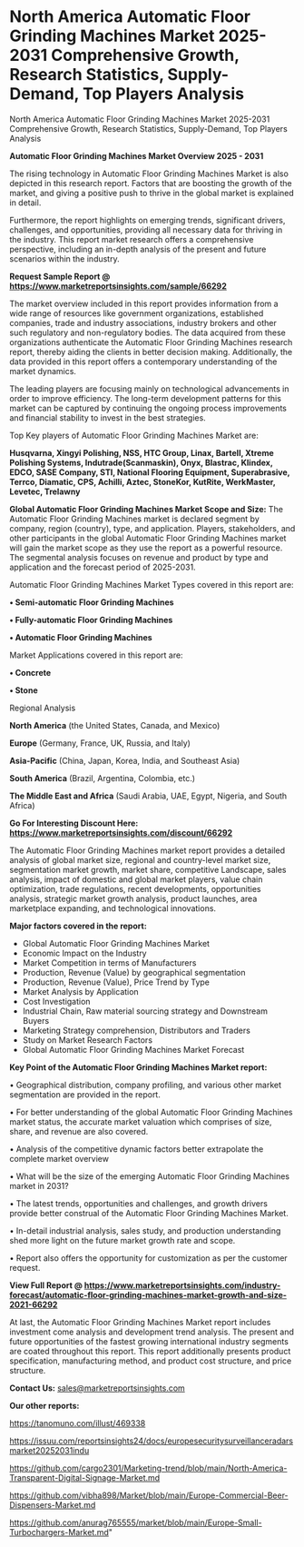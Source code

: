 # North America Automatic Floor Grinding Machines Market 2025-2031 Comprehensive Growth, Research Statistics, Supply-Demand,  Top Players Analysis
North America Automatic Floor Grinding Machines Market 2025-2031 Comprehensive Growth, Research Statistics, Supply-Demand,  Top Players Analysis

<Strong> Automatic Floor Grinding Machines Market Overview 2025 - 2031</strong>

The rising technology in Automatic Floor Grinding Machines Market is also depicted in this research report. Factors that are boosting the growth of the market, and giving a positive push to thrive in the global market is explained in detail.

Furthermore, the report highlights on emerging trends, significant drivers, challenges, and opportunities, providing all necessary data for thriving in the industry. This report market research offers a comprehensive perspective, including an in-depth analysis of the present and future scenarios within the industry.

<strong>Request Sample Report @ <a href=https://www.marketreportsinsights.com/sample/66292>https://www.marketreportsinsights.com/sample/66292</a></strong>

The market overview included in this report provides information from a wide range of resources like government organizations, established companies, trade and industry associations, industry brokers and other such regulatory and non-regulatory bodies. The data acquired from these organizations authenticate the Automatic Floor Grinding Machines research report, thereby aiding the clients in better decision making. Additionally, the data provided in this report offers a contemporary understanding of the market dynamics.

The leading players are focusing mainly on technological advancements in order to improve efficiency. The long-term development patterns for this market can be captured by continuing the ongoing process improvements and financial stability to invest in the best strategies.

Top Key players of Automatic Floor Grinding Machines Market are:

<strong>Husqvarna, Xingyi Polishing, NSS, HTC Group, Linax, Bartell, Xtreme Polishing Systems, Indutrade(Scanmaskin), Onyx, Blastrac, Klindex, EDCO, SASE Company, STI, National Flooring Equipment, Superabrasive, Terrco, Diamatic, CPS, Achilli, Aztec, StoneKor, KutRite, WerkMaster, Levetec, Trelawny</strong>

<strong><b>Global Automatic Floor Grinding Machines Market Scope and Size:</b></strong>
The Automatic Floor Grinding Machines market is declared segment by company, region (country), type, and application. Players, stakeholders, and other participants in the global Automatic Floor Grinding Machines market will gain the market scope as they use the report as a powerful resource. The segmental analysis focuses on revenue and product by type and application and the forecast period of 2025-2031.

Automatic Floor Grinding Machines Market Types covered in this report are:

<strong>• Semi-automatic Floor Grinding Machines

• Fully-automatic Floor Grinding Machines

• Automatic Floor Grinding Machines</strong>

Market Applications covered in this report are:

<strong>• Concrete

• Stone</strong> 

Regional Analysis

<strong>North America</strong> (the United States, Canada, and Mexico)

<strong>Europe</strong> (Germany, France, UK, Russia, and Italy)

<strong>Asia-Pacific</strong> (China, Japan, Korea, India, and Southeast Asia)

<strong>South America</strong> (Brazil, Argentina, Colombia, etc.)

<strong>The Middle East and Africa</strong> (Saudi Arabia, UAE, Egypt, Nigeria, and South Africa)

<strong>Go For Interesting Discount Here: <a href=https://www.marketreportsinsights.com/discount/66292>https://www.marketreportsinsights.com/discount/66292</a></strong>

The Automatic Floor Grinding Machines market report provides a detailed analysis of global market size, regional and country-level market size, segmentation market growth, market share, competitive Landscape, sales analysis, impact of domestic and global market players, value chain optimization, trade regulations, recent developments, opportunities analysis, strategic market growth analysis, product launches, area marketplace expanding, and technological innovations.

<strong><b>Major factors covered in the report:</b></strong>
<ul>
  <li>Global Automatic Floor Grinding Machines Market </li>
  <li>Economic Impact on the Industry</li>
  <li>Market Competition in terms of Manufacturers</li>
  <li>Production, Revenue (Value) by geographical segmentation</li>
  <li>Production, Revenue (Value), Price Trend by Type</li>
  <li>Market Analysis by Application</li>
  <li>Cost Investigation</li>
  <li>Industrial Chain, Raw material sourcing strategy and Downstream Buyers</li>
  <li>Marketing Strategy comprehension, Distributors and Traders</li>
  <li>Study on Market Research Factors</li>
  <li>Global Automatic Floor Grinding Machines Market Forecast</li>
</ul>

<strong><b>Key Point of the Automatic Floor Grinding Machines Market report:</b></strong>

• Geographical distribution, company profiling, and various other market segmentation are provided in the report.

• For better understanding of the global Automatic Floor Grinding Machines market status, the accurate market valuation which comprises of size, share, and revenue are also covered.

• Analysis of the competitive dynamic factors better extrapolate the complete market overview

• What will be the size of the emerging Automatic Floor Grinding Machines market in 2031?

• The latest trends, opportunities and challenges, and growth drivers provide better construal of the Automatic Floor Grinding Machines Market.

• In-detail industrial analysis, sales study, and production understanding shed more light on the future market growth rate and scope.

• Report also offers the opportunity for customization as per the customer request.

<strong><b>View Full Report @ <a href=https://www.marketreportsinsights.com/industry-forecast/automatic-floor-grinding-machines-market-growth-and-size-2021-66292>https://www.marketreportsinsights.com/industry-forecast/automatic-floor-grinding-machines-market-growth-and-size-2021-66292</a></b></strong>


At last, the Automatic Floor Grinding Machines Market report includes investment come analysis and development trend analysis. The present and future opportunities of the fastest growing international industry segments are coated throughout this report. This report additionally presents product specification, manufacturing method, and product cost structure, and price structure.

<strong>Contact Us:</strong>
sales@marketreportsinsights.com

<strong>Our other reports:</strong>

<a href=https://tanomuno.com/illust/469338>https://tanomuno.com/illust/469338</a>

<a href=https://issuu.com/reportsinsights24/docs/europesecuritysurveillanceradarsmarket20252031indu>https://issuu.com/reportsinsights24/docs/europesecuritysurveillanceradarsmarket20252031indu</a>

<a href=https://github.com/cargo2301/Marketing-trend/blob/main/North-America-Transparent-Digital-Signage-Market.md>https://github.com/cargo2301/Marketing-trend/blob/main/North-America-Transparent-Digital-Signage-Market.md</a>

<a href=https://github.com/vibha898/Market/blob/main/Europe-Commercial-Beer-Dispensers-Market.md>https://github.com/vibha898/Market/blob/main/Europe-Commercial-Beer-Dispensers-Market.md</a>

<a href=https://github.com/anurag765555/market/blob/main/Europe-Small-Turbochargers-Market.md>https://github.com/anurag765555/market/blob/main/Europe-Small-Turbochargers-Market.md</a>"
